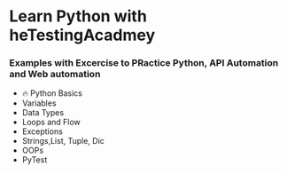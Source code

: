 # Learn Python with heTestingAcadmey

### Examples with Excercise to PRactice Python, API Automation and Web automation


- 🔥 Python Basics
- Variables
- Data Types
- Loops and Flow
- Exceptions
- Strings,List, Tuple, Dic
- OOPs
- PyTest
